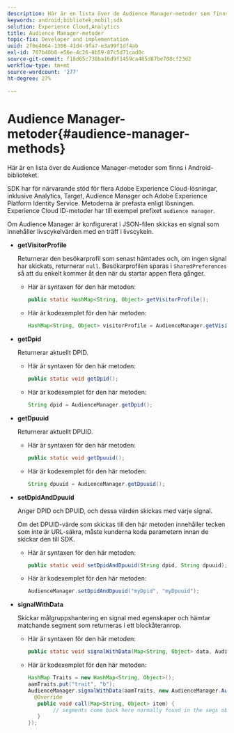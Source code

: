 ```yaml
---
description: Här är en lista över de Audience Manager-metoder som finns i Android-biblioteket.
keywords: android;bibliotek;mobil;sdk
solution: Experience Cloud,Analytics
title: Audience Manager-metoder
topic-fix: Developer and implementation
uuid: 2f6e4664-1306-41d4-9fa7-e3a99f1df4ab
exl-id: 707b40b8-e56e-4c26-8b59-87c5d71cad0c
source-git-commit: f18d65c738ba16d9f1459ca485d87be708cf23d2
workflow-type: tm+mt
source-wordcount: '277'
ht-degree: 27%

---
```


# Audience Manager-metoder{#audience-manager-methods}

Här är en lista över de Audience Manager-metoder som finns i Android-biblioteket.

SDK har för närvarande stöd för flera Adobe Experience Cloud-lösningar, inklusive Analytics, Target, Audience Manager och Adobe Experience Platform Identity Service. Metoderna är prefasta enligt lösningen. Experience Cloud ID-metoder har till exempel prefixet `audience manager`.

Om Audience Manager är konfigurerat i JSON-filen skickas en signal som innehåller livscykelvärden med en träff i livscykeln.

* **getVisitorProfile**

   Returnerar den besökarprofil som senast hämtades och, om ingen signal har skickats, returnerar `null`. Besökarprofilen sparas i `SharedPreferences` så att du enkelt kommer åt den när du startar appen flera gånger.

   * Här är syntaxen för den här metoden:

      ```java
      public static HashMap<String, Object> getVisitorProfile(); 
      ```

   * Här är kodexemplet för den här metoden:

      ```java
      HashMap<String, Object> visitorProfile = AudienceManager.getVisitorProfile(); 
      ```

* **getDpid**

   Returnerar aktuellt DPID.

   * Här är syntaxen för den här metoden:

      ```java
      public static void getDpid(); 
      ```

   * Här är kodexemplet för den här metoden:

      ```java
      String dpid = AudienceManager.getDpid(); 
      ```

* **getDpuuid**

   Returnerar aktuellt DPUID.

   * Här är syntaxen för den här metoden:

      ```java
      public static void getDpuuid(); 
      ```

   * Här är kodexemplet för den här metoden:

      ```java
      String dpuuid = AudienceManager.getDpuuid(); 
      ```

* **setDpidAndDpuuid**

   Anger DPID och DPUID, och dessa värden skickas med varje signal.

   Om det DPUID-värde som skickas till den här metoden innehåller tecken som inte är URL-säkra, måste kunderna koda parametern innan de skickar den till SDK.

   * Här är syntaxen för den här metoden:

      ```java
      public static void setDpidAndDpuuid(String dpid, String dpuuid); 
      ```

   * Här är kodexemplet för den här metoden:

      ```java
      AudienceManager.setDpidAndDpuuid("myDpid", "myDpuuid"); 
      ```

* **signalWithData**

   Skickar målgruppshantering en signal med egenskaper och hämtar matchande segment som returneras i ett blockåteranrop.

   * Här är syntaxen för den här metoden:

      ```java
      public static void signalWithData(Map<String, Object> data, AudienceManagerCallback<Map<String, Object>> callback);
      ```

   * Här är kodexemplet för den här metoden:

      ```java
      HashMap Traits = new HashMap<String, Object>();
      aamTraits.put("trait", "b");
      AudienceManager.signalWithData(aamTraits, new AudienceManager.AudienceManagerCallback<Map<String, Object>> () {
        @Override
         public void call(Map<String, Object> item) { 
              // segments come back here normally found in the segs object of your json 
         }
      });
      ```
